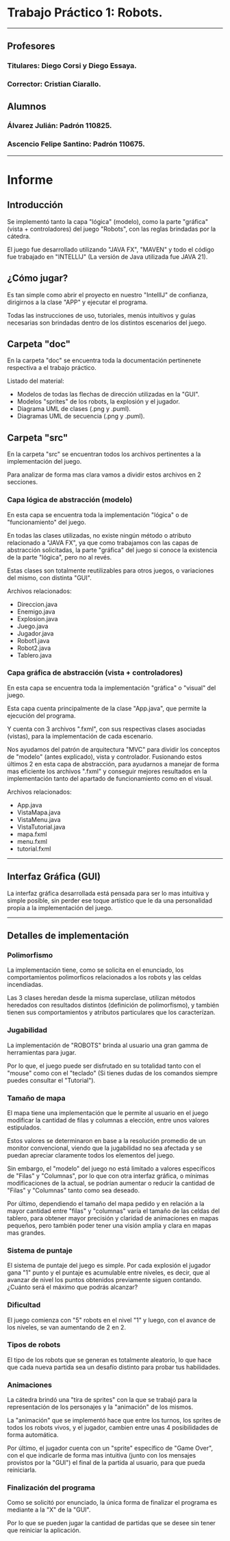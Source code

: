 # Trabajo Práctico 1: Robots.

---

## Profesores
### Titulares: Diego Corsi y Diego Essaya.
### Corrector: Cristian Ciarallo.

## Alumnos
### Álvarez Julián: Padrón 110825.
### Ascencio Felipe Santino: Padrón 110675.

---

# Informe

## Introducción

Se implementó tanto la capa "lógica" (modelo), como la parte "gráfica" (vista + controladores) del juego "Robots", con las reglas brindadas por la cátedra.

El juego fue desarrollado utilizando "JAVA FX", "MAVEN" y todo el código fue trabajado en "INTELLIJ" (La versión de Java utilizada fue JAVA 21).

## ¿Cómo jugar?

Es tan simple como abrir el proyecto en nuestro "IntellIJ" de confianza, dirigirnos a la clase "APP" y ejecutar el programa.

Todas las instrucciones de uso, tutoriales, menús intuitivos y guías necesarias son brindadas dentro de los distintos escenarios del juego.

## Carpeta "doc"

En la carpeta "doc" se encuentra toda la documentación pertinenete respectiva a el trabajo práctico.

Listado del material:
- Modelos de todas las flechas de dirección utilizadas en la "GUI".
- Modelos "sprites" de los robots, la explosión y el jugador.
- Diagrama UML de clases (.png y .puml).
- Diagramas UML de secuencia (.png y .puml).

## Carpeta "src"

En la carpeta "src" se encuentran todos los archivos pertinentes a la implementación del juego.

Para analizar de forma mas clara vamos a dividir estos archivos en 2 secciones.

### Capa lógica de abstracción (modelo)

En esta capa se encuentra toda la implementación "lógica" o de "funcionamiento" del juego.

En todas las clases utilizadas, no existe ningún método o atributo relacionado a "JAVA FX", ya que como trabajamos con las capas de abstracción solicitadas, la parte "gráfica" del juego si conoce la existencia de la parte "lógica", pero no al revés.

Estas clases son totalmente reutilizables para otros juegos, o variaciones del mismo, con distinta "GUI".

Archivos relacionados:
- Direccion.java
- Enemigo.java
- Explosion.java
- Juego.java
- Jugador.java
- Robot1.java
- Robot2.java
- Tablero.java

### Capa gráfica de abstracción (vista + controladores)

En esta capa se encuentra toda la implementación "gráfica" o "visual" del juego.

Esta capa cuenta principalmente de la clase "App.java", que permite la ejecución del programa.

Y cuenta con 3 archivos ".fxml", con sus respectivas clases asociadas (vistas), para la implementación de cada escenario.

Nos ayudamos del patrón de arquitectura "MVC" para dividir los conceptos de "modelo" (antes explicado), vista y controlador. Fusionando estos últimos 2 en esta capa de abstracción, para ayudarnos a manejar de forma mas eficiente los archivos ".fxml" y conseguir mejores resultados en la implementación tanto del apartado de funcionamiento como en el visual.

Archivos relacionados:
- App.java
- VistaMapa.java
- VistaMenu.java
- VistaTutorial.java
- mapa.fxml
- menu.fxml
- tutorial.fxml

---

## Interfaz Gráfica (GUI)

La interfaz gráfica desarrollada está pensada para ser lo mas intuitiva y simple posible, sin perder ese toque artístico que le da una personalidad propia a la implementación del juego.

---

## Detalles de implementación

### Polimorfismo

La implementación tiene, como se solicita en el enunciado, los comportamientos polimorficos relacionados a los robots y las celdas incendiadas.

Las 3 clases heredan desde la misma superclase, utilizan métodos heredados con resultados distintos (definición de polimorfismo), y también tienen sus comportamientos y atributos particulares que los caracterízan.

### Jugabilidad

La implementación de "ROBOTS" brinda al usuario una gran gamma de herramientas para jugar.

Por lo que, el juego puede ser disfrutado en su totalidad tanto con el "mouse" como con el "teclado" (Si tienes dudas de los comandos siempre puedes consultar el "Tutorial").

### Tamaño de mapa

El mapa tiene una implementación que le permite al usuario en el juego modificar la cantidad de filas y columnas a elección, entre unos valores estipulados.

Estos valores se determinaron en base a la resolución promedio de un monitor convencional, viendo que la jugabilidad no sea afectada y se puedan apreciar claramente todos los elementos del juego.

Sin embargo, el "modelo" del juego no está limitado a valores específicos de "Filas" y "Columnas", por lo que con otra interfaz gráfica, o mínimas modificaciones de la actual, se podrían aumentar o reducir la cantidad de "Filas" y "Columnas" tanto como sea deseado.

Por último, dependiendo el tamaño del mapa pedido y en relación a la mayor cantidad entre "filas" y "columnas" varía el tamaño de las celdas del tablero, para obtener mayor precisión y claridad de animaciones en mapas pequeños, pero también poder tener una visión amplia y clara en mapas mas grandes.

### Sistema de puntaje

El sistema de puntaje del juego es simple. Por cada explosión el jugador gana "1" punto y el puntaje es acumulable entre niveles, es decir, que al avanzar de nivel los puntos obtenidos previamente siguen contando. ¿Cuánto será el máximo que podrás alcanzar?

### Dificultad

El juego comienza con "5" robots en el nivel "1" y luego, con el avance de los niveles, se van aumentando de 2 en 2.

### Tipos de robots

El tipo de los robots que se generan es totalmente aleatorio, lo que hace que cada nueva partida sea un desafío distinto para probar tus habilidades.

### Animaciones

La cátedra brindó una "tira de sprites" con la que se trabajó para la representación de los personajes y la "animación" de los mismos.

La "animación" que se implementó hace que entre los turnos, los sprites de todos los robots vivos, y el jugador, cambien entre unas 4 posibilidades de forma automática.

Por último, el jugador cuenta con un "sprite" específico de "Game Over", con el que indicarle de forma mas intuitiva (junto con los mensajes provistos por la "GUI") el final de la partida al usuario, para que pueda reiniciarla.

### Finalización del programa

Como se solicitó por enunciado, la única forma de finalizar el programa es mediante a la "X" de la "GUI".

Por lo que se pueden jugar la cantidad de partidas que se desee sin tener que reiniciar la aplicación.
